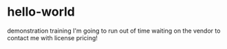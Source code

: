 # hello-world
demonstration training
I'm going to run out of time waiting on the vendor to contact me with license pricing!
